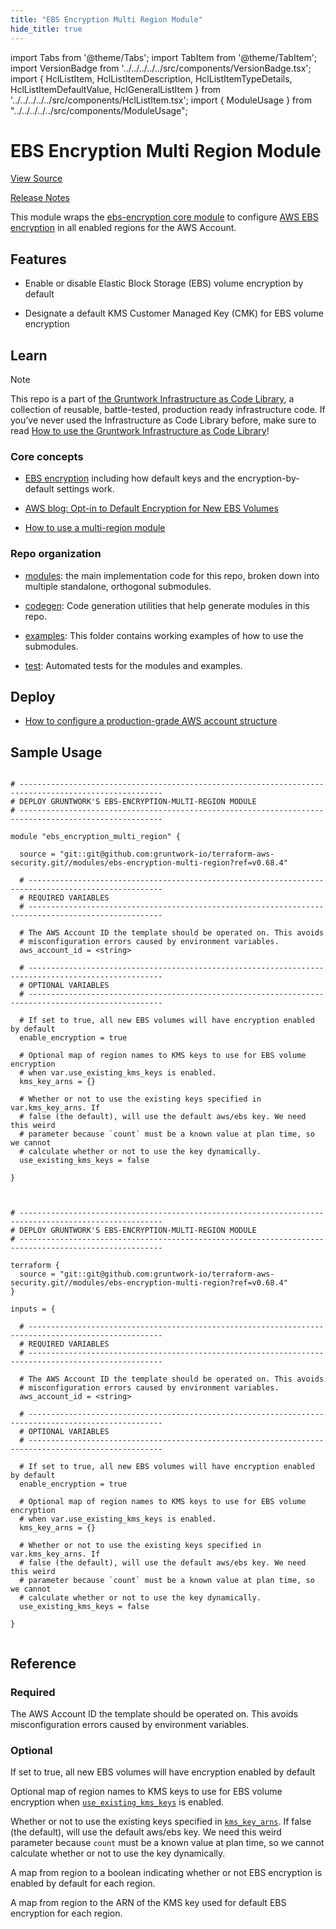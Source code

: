 ```yaml
---
title: "EBS Encryption Multi Region Module"
hide_title: true
---
```


import Tabs from '@theme/Tabs';
import TabItem from '@theme/TabItem';
import VersionBadge from '../../../../../src/components/VersionBadge.tsx';
import { HclListItem, HclListItemDescription, HclListItemTypeDetails, HclListItemDefaultValue, HclGeneralListItem } from '../../../../../src/components/HclListItem.tsx';
import { ModuleUsage } from "../../../../../src/components/ModuleUsage";

<VersionBadge repoTitle="Security Modules" version="0.68.4" lastModifiedVersion="0.66.0"/>

# EBS Encryption Multi Region Module

<a href="https://github.com/gruntwork-io/terraform-aws-security/tree/v0.68.4/modules/ebs-encryption-multi-region" className="link-button" title="View the source code for this module in GitHub.">View Source</a>

<a href="https://github.com/gruntwork-io/terraform-aws-security/releases/tag/v0.66.0" className="link-button" title="Release notes for only versions which impacted this module.">Release Notes</a>

This module wraps the [ebs-encryption core module](https://github.com/gruntwork-io/terraform-aws-security/tree/v0.68.4/modules/ebs-encryption/README.md) to configure [AWS EBS encryption](https://docs.aws.amazon.com/AWSEC2/latest/UserGuide/EBSEncryption.html) in all enabled regions for the AWS Account.

## Features

*   Enable or disable Elastic Block Storage (EBS) volume encryption by default

*   Designate a default KMS Customer Managed Key (CMK) for EBS volume encryption

## Learn

Note

This repo is a part of [the Gruntwork Infrastructure as Code Library](https://gruntwork.io/infrastructure-as-code-library/), a collection of reusable, battle-tested, production ready infrastructure code. If you’ve never used the Infrastructure as Code Library before, make sure to read [How to use the Gruntwork Infrastructure as Code Library](https://gruntwork.io/guides/foundations/how-to-use-gruntwork-infrastructure-as-code-library/)!

### Core concepts

*   [EBS encryption](https://docs.aws.amazon.com/AWSEC2/latest/UserGuide/EBSEncryption.html) including how default keys and the encryption-by-default settings work.

*   [AWS blog: Opt-in to Default Encryption for New EBS Volumes](https://aws.amazon.com/blogs/aws/new-opt-in-to-default-encryption-for-new-ebs-volumes/)

*   [How to use a multi-region module](https://github.com/gruntwork-io/terraform-aws-security/tree/v0.68.4/codegen/core-concepts.md#how-to-use-a-multi-region-module)

### Repo organization

*   [modules](https://github.com/gruntwork-io/terraform-aws-security/tree/v0.68.4/modules): the main implementation code for this repo, broken down into multiple standalone, orthogonal submodules.

*   [codegen](https://github.com/gruntwork-io/terraform-aws-security/tree/v0.68.4/codegen): Code generation utilities that help generate modules in this repo.

*   [examples](https://github.com/gruntwork-io/terraform-aws-security/tree/v0.68.4/examples): This folder contains working examples of how to use the submodules.

*   [test](https://github.com/gruntwork-io/terraform-aws-security/tree/v0.68.4/test): Automated tests for the modules and examples.

## Deploy

*   [How to configure a production-grade AWS account structure](https://gruntwork.io/guides/foundations/how-to-configure-production-grade-aws-account-structure/)

## Sample Usage

<Tabs>
<TabItem value="terraform" label="Terraform" default>

```hcl title="main.tf"

# ------------------------------------------------------------------------------------------------------
# DEPLOY GRUNTWORK'S EBS-ENCRYPTION-MULTI-REGION MODULE
# ------------------------------------------------------------------------------------------------------

module "ebs_encryption_multi_region" {

  source = "git::git@github.com:gruntwork-io/terraform-aws-security.git//modules/ebs-encryption-multi-region?ref=v0.68.4"

  # ----------------------------------------------------------------------------------------------------
  # REQUIRED VARIABLES
  # ----------------------------------------------------------------------------------------------------

  # The AWS Account ID the template should be operated on. This avoids
  # misconfiguration errors caused by environment variables.
  aws_account_id = <string>

  # ----------------------------------------------------------------------------------------------------
  # OPTIONAL VARIABLES
  # ----------------------------------------------------------------------------------------------------

  # If set to true, all new EBS volumes will have encryption enabled by default
  enable_encryption = true

  # Optional map of region names to KMS keys to use for EBS volume encryption
  # when var.use_existing_kms_keys is enabled.
  kms_key_arns = {}

  # Whether or not to use the existing keys specified in var.kms_key_arns. If
  # false (the default), will use the default aws/ebs key. We need this weird
  # parameter because `count` must be a known value at plan time, so we cannot
  # calculate whether or not to use the key dynamically.
  use_existing_kms_keys = false

}


```

</TabItem>
<TabItem value="terragrunt" label="Terragrunt" default>

```hcl title="terragrunt.hcl"

# ------------------------------------------------------------------------------------------------------
# DEPLOY GRUNTWORK'S EBS-ENCRYPTION-MULTI-REGION MODULE
# ------------------------------------------------------------------------------------------------------

terraform {
  source = "git::git@github.com:gruntwork-io/terraform-aws-security.git//modules/ebs-encryption-multi-region?ref=v0.68.4"
}

inputs = {

  # ----------------------------------------------------------------------------------------------------
  # REQUIRED VARIABLES
  # ----------------------------------------------------------------------------------------------------

  # The AWS Account ID the template should be operated on. This avoids
  # misconfiguration errors caused by environment variables.
  aws_account_id = <string>

  # ----------------------------------------------------------------------------------------------------
  # OPTIONAL VARIABLES
  # ----------------------------------------------------------------------------------------------------

  # If set to true, all new EBS volumes will have encryption enabled by default
  enable_encryption = true

  # Optional map of region names to KMS keys to use for EBS volume encryption
  # when var.use_existing_kms_keys is enabled.
  kms_key_arns = {}

  # Whether or not to use the existing keys specified in var.kms_key_arns. If
  # false (the default), will use the default aws/ebs key. We need this weird
  # parameter because `count` must be a known value at plan time, so we cannot
  # calculate whether or not to use the key dynamically.
  use_existing_kms_keys = false

}


```

</TabItem>
</Tabs>




## Reference

<Tabs>
<TabItem value="inputs" label="Inputs" default>

### Required

<HclListItem name="aws_account_id" requirement="required" type="string">
<HclListItemDescription>

The AWS Account ID the template should be operated on. This avoids misconfiguration errors caused by environment variables.

</HclListItemDescription>
</HclListItem>

### Optional

<HclListItem name="enable_encryption" requirement="optional" type="bool">
<HclListItemDescription>

If set to true, all new EBS volumes will have encryption enabled by default

</HclListItemDescription>
<HclListItemDefaultValue defaultValue="true"/>
</HclListItem>

<HclListItem name="kms_key_arns" requirement="optional" type="map(string)">
<HclListItemDescription>

Optional map of region names to KMS keys to use for EBS volume encryption when <a href="#use_existing_kms_keys"><code>use_existing_kms_keys</code></a> is enabled.

</HclListItemDescription>
<HclListItemDefaultValue defaultValue="{}"/>
</HclListItem>

<HclListItem name="use_existing_kms_keys" requirement="optional" type="bool">
<HclListItemDescription>

Whether or not to use the existing keys specified in <a href="#kms_key_arns"><code>kms_key_arns</code></a>. If false (the default), will use the default aws/ebs key. We need this weird parameter because `count` must be a known value at plan time, so we cannot calculate whether or not to use the key dynamically.

</HclListItemDescription>
<HclListItemDefaultValue defaultValue="false"/>
</HclListItem>

</TabItem>
<TabItem value="outputs" label="Outputs">

<HclListItem name="aws_ebs_encryption_by_default_enabled">
<HclListItemDescription>

A map from region to a boolean indicating whether or not EBS encryption is enabled by default for each region.

</HclListItemDescription>
</HclListItem>

<HclListItem name="aws_ebs_encryption_default_kms_key">
<HclListItemDescription>

A map from region to the ARN of the KMS key used for default EBS encryption for each region.

</HclListItemDescription>
</HclListItem>

</TabItem>
</Tabs>


<!-- ##DOCS-SOURCER-START
{
  "originalSources": [
    "https://github.com/gruntwork-io/terraform-aws-security/tree/v0.68.4/modules/ebs-encryption-multi-region/readme.adoc",
    "https://github.com/gruntwork-io/terraform-aws-security/tree/v0.68.4/modules/ebs-encryption-multi-region/variables.tf",
    "https://github.com/gruntwork-io/terraform-aws-security/tree/v0.68.4/modules/ebs-encryption-multi-region/outputs.tf"
  ],
  "sourcePlugin": "module-catalog-api",
  "hash": "d238708dd10da3ce65c95b2bbd716ef2"
}
##DOCS-SOURCER-END -->
